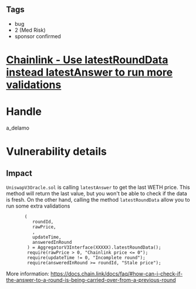## Tags

- bug
- 2 (Med Risk)
- sponsor confirmed

# [Chainlink - Use latestRoundData instead latestAnswer to run more validations](https://github.com/code-423n4/2021-07-wildcredit-findings/issues/75) 

# Handle

a_delamo


# Vulnerability details

## Impact

`UniswapV3Oracle.sol` is calling `latestAnswer` to get the last WETH price. This method will return the last value, but you won't be able to check if the data is fresh.
On the other hand, calling the method `latestRoundData` allow you to run some extra validations

```
       (
          roundId,
          rawPrice,
          ,
          updateTime,
          answeredInRound
        ) = AggregatorV3Interface(XXXXX).latestRoundData();
        require(rawPrice > 0, "Chainlink price <= 0");
        require(updateTime != 0, "Incomplete round");
        require(answeredInRound >= roundId, "Stale price");
```

More information:  https://docs.chain.link/docs/faq/#how-can-i-check-if-the-answer-to-a-round-is-being-carried-over-from-a-previous-round

